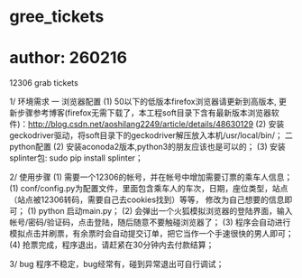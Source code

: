 # gree_tickets
# author: 260216
12306 grab tickets

1/ 环境需求
    一 浏览器配置
    (1) 50以下的低版本firefox浏览器请更新到高版本,
        更新步骤参考博客(firefox无需下载了，本工程soft目录下含有最新版本浏览器软件)：http://blog.csdn.net/aoshilang2249/article/details/48630129
    (2) 安装geckodriver驱动，将soft目录下的geckodriver解压放入本机/usr/local/bin/；
    二 python配置
    (2) 安装aconoda2版本,python3的朋友应该也是可以的；
    (3) 安装splinter包: sudo pip install splinter；

2/ 使用步骤
    (1) 需要一个12306的帐号，并在帐号中增加需要订票的乘车人信息；
    (1) conf/config.py为配置文件，里面包含乘车人的车次，日期，座位类型，站点（站点被12306转码，需要自己去cookies找到）等等，
        修改为自己想要的信息即可；
    (1) python 启动main.py；
    (2) 会弹出一个火狐模拟浏览器的登陆界面，输入帐号/密码/验证码，点击登陆，随后随意不要触碰浏览器了；
    (3) 程序会自动进行模拟点击并刷票，有余票时会自动提交订单，把它当作一个手速很快的男人即可；
    (4) 抢票完成，程序退出，请赶紧在30分钟内去付款结算；

3/ bug
    程序不稳定，bug经常有，碰到异常退出可自行调试；
